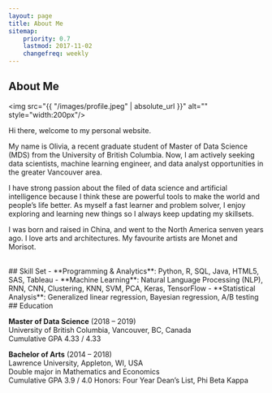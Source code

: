 ```yaml
---
layout: page
title: About Me
sitemap:
    priority: 0.7
    lastmod: 2017-11-02
    changefreq: weekly
---
```

## About Me

<span class="image left"><img src="{{ "/images/profile.jpeg" | absolute_url }}" alt="" style="width:200px"/></span>

Hi there, welcome to my personal website. 

My name is Olivia, a recent graduate student of Master of Data Science (MDS) from the University of British Columbia. Now, I am actively seeking data scientists, machine learning engineer, and data analyst opportunities in the greater Vancouver area.

I have strong passion about the filed of data science and artificial intelligence because I think these are powerful tools to make the world and people’s life better. As myself a fast learner and problem solver, I enjoy exploring and learning new things so I always keep updating my skillsets.

I was born and raised in China, and went to the North America senven years ago. I love arts and architectures. My favourite artists are Monet and Morisot.

<br/>
## Skill Set
- **Programming & Analytics**: Python, R, SQL, Java, HTML5, SAS, Tableau
- **Machine Learning**: Natural Language Processing (NLP), RNN, CNN, Clustering, KNN, SVM, PCA, Keras, TensorFlow
- **Statistical Analysis**: Generalized linear regression, Bayesian regression, A/B testing

<br/>
## Education

**Master of Data Science** (2018 – 2019) <br/>
University of British Columbia, Vancouver, BC, Canada <br/>
Cumulative GPA 4.33 / 4.33 <br/>

**Bachelor of Arts** (2014 – 2018) <br/>
Lawrence University, Appleton, WI, USA <br/>
Double major in Mathematics and Economics <br/>
Cumulative GPA 3.9 / 4.0
Honors: Four Year Dean’s List, Phi Beta Kappa




